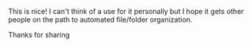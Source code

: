 This is nice! I can't think of a use for it personally but I hope it gets other people on the path to automated file/folder organization. 

Thanks for sharing
